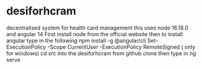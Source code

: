 # desiforhcram
decentralised system for health card management
this uses node 16.18.0 and angular 14
First install node from the official website 
then to install angular type in the following
npm install -g @angular/cli
Set-ExecutionPolicy -Scope CurrentUser -ExecutionPolicy RemoteSigned ( only for windows)
cd src into the desiforhcram from github clone
then type in 
ng serve
